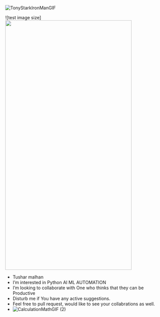 ![TonyStarkIronManGIF](https://user-images.githubusercontent.com/66706496/152694990-d4c745c8-6e7e-4d2b-9ca2-558d751f09d2.gif)

![test image size]<img src="https://media0.giphy.com/media/5bGYUuT3VEVLa/100.webp?cid=ecf05e47k10n4l28vrdbsk7ied30gst9m2t56as6myoxxcrd&rid=100.webp&ct=g" width="400" height="790">

-  Tushar malhan
- I’m interested in Python AI ML AUTOMATION
- I’m looking to collaborate with One who thinks that they can be Productive 
- Disturb me if You have any active suggestions.
- Feel free to pull request, would like to see your collabrations as well.
- ![CalculationMathGIF (2)](https://user-images.githubusercontent.com/66706496/152695085-ee1fc9aa-c39a-4216-b7e7-6ed2a2815b79.gif)


<!---
tushar2malhan/tushar2malhan is a ✨ special ✨ repository because its `README.md` (this file) appears on your GitHub profile.
You can click the Preview link to take a look at your changes.
--->
